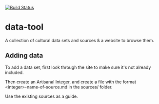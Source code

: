 [![Build Status](https://travis-ci.org/culturehack/data-tool.png?branch=master)](https://travis-ci.org/culturehack/data-tool)

data-tool
=========

A collection of cultural data sets and sources &amp; a website to browse them.


## Adding data

To add a data set, first look through the site to make sure it's not already included.

Then create an Artisanal Integer, and create a file with the format &lt;integer&gt;-name-of-source.md in the sources/ folder.

Use the existing sources as a guide.
